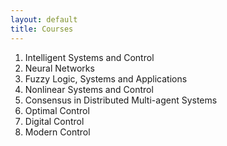```yaml
---
layout: default
title: Courses
---
```


<ol class="square-bracket-list">
  <li> Intelligent Systems and Control </li>
  <li> Neural Networks </li>
  <li> Fuzzy Logic, Systems and Applications </li>
  <li> Nonlinear Systems and Control </li>
  <li> Consensus in Distributed Multi-agent Systems </li>
  <li>  Optimal Control </li>
  <li> Digital Control </li>
  <li> Modern Control </li>
</ol>

